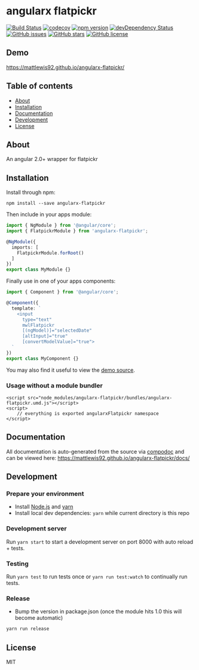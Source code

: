 # angularx flatpickr
[![Build Status](https://travis-ci.org/mattlewis92/angularx-flatpickr.svg?branch=master)](https://travis-ci.org/mattlewis92/angularx-flatpickr)
[![codecov](https://codecov.io/gh/mattlewis92/angularx-flatpickr/branch/master/graph/badge.svg)](https://codecov.io/gh/mattlewis92/angularx-flatpickr)
[![npm version](https://badge.fury.io/js/angularx-flatpickr.svg)](http://badge.fury.io/js/angularx-flatpickr)
[![devDependency Status](https://david-dm.org/mattlewis92/angularx-flatpickr/dev-status.svg)](https://david-dm.org/mattlewis92/angularx-flatpickr?type=dev)
[![GitHub issues](https://img.shields.io/github/issues/mattlewis92/angularx-flatpickr.svg)](https://github.com/mattlewis92/angularx-flatpickr/issues)
[![GitHub stars](https://img.shields.io/github/stars/mattlewis92/angularx-flatpickr.svg)](https://github.com/mattlewis92/angularx-flatpickr/stargazers)
[![GitHub license](https://img.shields.io/badge/license-MIT-blue.svg)](https://raw.githubusercontent.com/mattlewis92/angularx-flatpickr/master/LICENSE)

## Demo
https://mattlewis92.github.io/angularx-flatpickr/

## Table of contents

- [About](#about)
- [Installation](#installation)
- [Documentation](#documentation)
- [Development](#development)
- [License](#license)

## About

An angular 2.0+ wrapper for flatpickr

## Installation

Install through npm:
```
npm install --save angularx-flatpickr
```

Then include in your apps module:

```typescript
import { NgModule } from '@angular/core';
import { FlatpickrModule } from 'angularx-flatpickr';

@NgModule({
  imports: [
    FlatpickrModule.forRoot()
  ]
})
export class MyModule {}
```

Finally use in one of your apps components:
```typescript
import { Component } from '@angular/core';

@Component({
  template: `
    <input 
      type="text" 
      mwlFlatpickr 
      [(ngModel)]="selectedDate" 
      [altInput]="true" 
      [convertModelValue]="true">
  `
})
export class MyComponent {}
```

You may also find it useful to view the [demo source](https://github.com/mattlewis92/angularx-flatpickr/blob/master/demo/demo.component.ts).

### Usage without a module bundler
```
<script src="node_modules/angularx-flatpickr/bundles/angularx-flatpickr.umd.js"></script>
<script>
    // everything is exported angularxFlatpickr namespace
</script>
```

## Documentation
All documentation is auto-generated from the source via [compodoc](https://compodoc.github.io/compodoc/) and can be viewed here:
https://mattlewis92.github.io/angularx-flatpickr/docs/

## Development

### Prepare your environment
* Install [Node.js](http://nodejs.org/) and [yarn](https://yarnpkg.com/en/docs/install)
* Install local dev dependencies: `yarn` while current directory is this repo

### Development server
Run `yarn start` to start a development server on port 8000 with auto reload + tests.

### Testing
Run `yarn test` to run tests once or `yarn run test:watch` to continually run tests.

### Release
* Bump the version in package.json (once the module hits 1.0 this will become automatic)
```bash
yarn run release
```

## License

MIT
